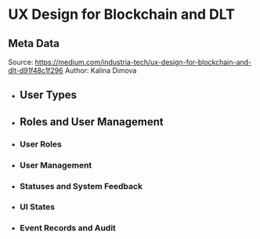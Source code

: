 # UX Design for Blockchain and DLT

## Meta Data

Source:  https://medium.com/industria-tech/ux-design-for-blockchain-and-dlt-d91f48c1f296 
Author: Kalina Dimova

- ## User Types
- ## Roles and User Management
- ### User Roles
- ### User Management
- ### Statuses and System Feedback
- ### UI States
- ### Event Records and Audit
